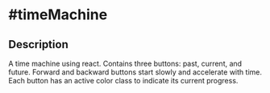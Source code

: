 <h1>#timeMachine</h1>

<h2>Description</h2>
A time machine using react. Contains three buttons: past, current, and future. Forward and backward buttons start slowly and accelerate with time. Each button has an active color class to indicate its current progress.